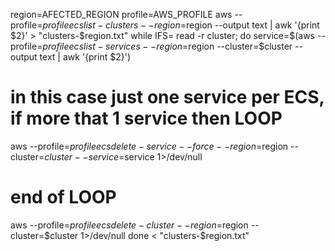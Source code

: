 region=AFECTED_REGION
profile=AWS_PROFILE
aws --profile=$profile ecs list-clusters --region=$region --output text | awk '{print $2}'  > "clusters-$region.txt"
while IFS= read -r cluster; do 
  service=$(aws --profile=$profile ecs list-services --region=$region --cluster=$cluster --output text | awk '{print $2}')
  # in this case just one service per ECS, if more that 1 service then LOOP
  aws --profile=$profile ecs delete-service --force --region=$region --cluster=$cluster --service=$service 1>/dev/null
  # end of LOOP
  aws --profile=$profile ecs delete-cluster --region=$region --cluster=$cluster 1>/dev/null
done < "clusters-$region.txt"
